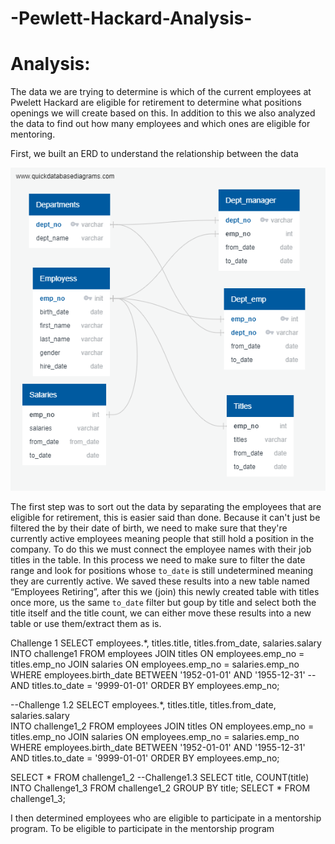 # -Pewlett-Hackard-Analysis-

# Analysis:
The data we are trying to determine is which of the current employees at Pwelett Hackard are eligible for retirement to determine what positions openings we will create based on this. In addition to this we also analyzed the data to find out how many employees and which ones are eligible for mentoring.

First, we built an ERD to understand the relationship between the data

![Challenge7](https://github.com/lrovira/-Pewlett-Hackard-Analysis-/blob/master/EmployeeDB.png)


The first step was to sort out the data by separating the employees that are eligible for retirement, this is easier said than done. Because it can't just be filtered the by their date of birth, we need to make sure that they're currently active employees meaning people that still hold a position in the company. To do this we must connect the employee names with their job titles in the table. In this process we need to make sure to filter the date range and look for positions whose `to_date` is still undetermined meaning they are currently active. We saved these results into a new table named “Employees Retiring”, after this we (join) this newly created table with titles once more, us the same `to_date` filter but goup by title and select both the title itself and the title count, we can either move these results into a new table or use them/extract them as is.

Challenge 1
SELECT employees.*, 
titles.title, titles.from_date, salaries.salary  
INTO challenge1 FROM employees JOIN titles ON 
employees.emp_no = titles.emp_no 
JOIN salaries ON employees.emp_no = salaries.emp_no 
WHERE employees.birth_date BETWEEN '1952-01-01' AND '1955-12-31' 
--AND titles.to_date = '9999-01-01' 
ORDER BY employees.emp_no; 


--Challenge 1.2
SELECT employees.*, 
titles.title, titles.from_date, salaries.salary  
INTO challenge1_2 FROM employees JOIN titles ON 
employees.emp_no = titles.emp_no 
JOIN salaries ON employees.emp_no = salaries.emp_no 
WHERE employees.birth_date BETWEEN '1952-01-01' AND '1955-12-31' 
AND titles.to_date = '9999-01-01' 
ORDER BY employees.emp_no;

SELECT * FROM challenge1_2
--Challenge1.3
SELECT title, COUNT(title) INTO Challenge1_3 FROM challenge1_2 GROUP BY title; 
SELECT * FROM challenge1_3; 

I then determined employees who are eligible to participate in a mentorship program. To be eligible to participate in the mentorship program




